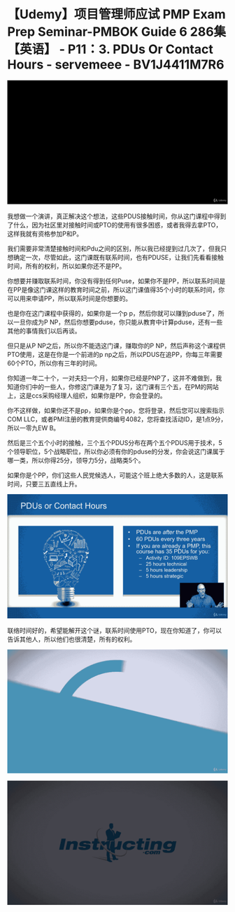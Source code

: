 # 【Udemy】项目管理师应试 PMP Exam Prep Seminar-PMBOK Guide 6  286集【英语】 - P11：3. PDUs Or Contact Hours - servemeee - BV1J4411M7R6

![](img/13982124f8a61e0d04a7d91555e3f878_0.png)

我想做一个演讲，真正解决这个想法，这些PDUS接触时间，你从这门课程中得到了什么，因为社区里对接触时间或PTO的使用有很多困惑，或者我得去拿PTO，这样我就有资格参加P和P。

我们需要非常清楚接触时间和Pdu之间的区别，所以我已经提到过几次了，但我只想确定一次，尽管如此，这门课既有联系时间，也有PDUSE，让我们先看看接触时间，所有的权利，所以如果你还不是PP。

你想要并赚取联系时间，你没有得到任何Puse，如果你不是PP，所以联系时间是在PP是像这门课这样的教育时间之前，所以这门课值得35个小时的联系时间，你可以用来申请PP，所以联系时间是你想要的。

也是你在这门课程中获得的，如果你是一个p p，然后你就可以赚到pduse了，所以一旦你成为P NP，然后你想要pduse，你只能从教育中计算pduse，还有一些其他的事情我们以后再谈。

但只是从P NP之后，所以你不能选这门课，赚取你的P NP，然后声称这个课程供PTO使用，这是在你是一个前进的p np之后，所以PDUS在追PP，你每三年需要60个PTO，所以你有三年的时间。

你知道一年二十个，一对夫妇一个月，如果你已经是PNP了，这并不难做到，我知道你们中的一些人，你修这门课是为了复习，这门课有三个五，在PM的网站上，这是ccs采购经理人组织，如果你是PP，你会登录的。

你不这样做，如果你还不是pp，如果你是个pp，您将登录，然后您可以搜索指示COM LLC，或者PMI注册的教育提供商编号4082，您将查找活动ID，是1点9分，所以一零九EW B。

然后是三个五个小时的接触，三个五个PDUS分布在两个五个PDUS用于技术，5个领导职位，5个战略职位，所以你必须有你的pduse的分发，你会说这门课属于哪一类，所以你得25分，领导力5分，战略类5个。

如果你是个PP，你们这些人民党候选人，可能这个班上绝大多数的人，这是联系时间，只要三五直线上升。

![](img/13982124f8a61e0d04a7d91555e3f878_2.png)

联络时间好的，希望能解开这个谜，联系时间使用PTO，现在你知道了，你可以告诉其他人，所以他们也很清楚，所有的权利。



![](img/13982124f8a61e0d04a7d91555e3f878_4.png)

![](img/13982124f8a61e0d04a7d91555e3f878_5.png)